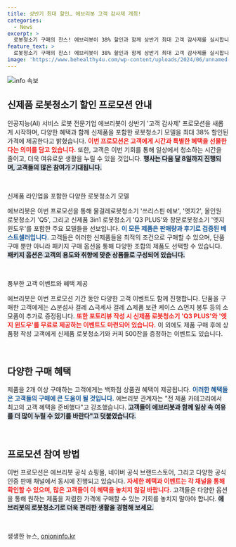 ```yaml
---
title: 상반기 최대 할인… 에브리봇 고객 감사제 개최!
categories:
  - News
excerpt: >
  로봇청소기 구매의 찬스! 에브리봇이 38% 할인과 함께 상반기 최대 고객 감사제를 실시합니다. 단품 구매 시 풍성한 소모품 제공과 로그인 이벤트로 신제품까지 받을 기회가! 지금 바로 확인하세요!
feature_text: >
  로봇청소기 구매의 찬스! 에브리봇이 38% 할인과 함께 상반기 최대 고객 감사제를 실시합니다. 단품 구매 시 풍성한 소모품 제공과 로그인 이벤트로 신제품까지 받을 기회가! 지금 바로 확인하세요!
image: 'https://www.behealthy4u.com/wp-content/uploads/2024/06/unnamed-file.png'
---
```


<p><img src="https://www.behealthy4u.com/wp-content/uploads/2024/06/unnamed-file.png" alt="info 속보" /></p>

<h2 data-ke-size="size26">신제품 로봇청소기 할인 프로모션 안내</h2>

<p data-ke-size="size16">인공지능(AI) 서비스 로봇 전문기업 에브리봇이 상반기 '고객 감사제' 프로모션을 새롭게 시작하며, 다양한 혜택과 함께 신제품을 포함한 로봇청소기 모델을 최대 38% 할인된 가격에 제공한다고 밝혔습니다. <b><span style="color: #ee2323;">이번 프로모션은 고객에게 시간과 특별한 혜택을 선물한다는 의미를 담고 있습니다.</span></b> 또한, 고객은 이번 기회를 통해 일상에서 청소하는 시간을 줄이고, 더욱 여유로운 생활을 누릴 수 있을 것입니다. <b><span style="background-color: #21538527;">행사는 다음 달 8일까지 진행되며, 고객들의 많은 참여가 기대됩니다.</span></b> 

<p data-ke-size="size16">&nbsp;</p>

<p>신제품 라인업을 포함한 다양한 로봇청소기 모델  </p>

<p data-ke-size="size16">에브리봇은 이번 프로모션을 통해 물걸레로봇청소기 '쓰리스핀 에보', '엣지2', 올인원 로봇청소기 'Q5', 그리고 신제품 3in1 로봇청소기 'Q3 PLUS'와 창문로봇청소기 '엣지 윈도우'를 포함한 주요 모델들을 선보입니다. <b><span style="color: #1a5490;">이 모든 제품은 판매량과 후기로 검증된 베스트셀러입니다.</span></b> 고객들은 이러한 신제품들을 최적의 조건으로 구매할 수 있으며, 단품 구매 뿐만 아니라 패키지 구매 옵션을 통해 다양한 조합의 제품도 선택할 수 있습니다. <b><span style="background-color: #21538527;">패키지 옵션은 고객의 용도와 취향에 맞춘 상품들로 구성되어 있습니다.</span></b>

<p data-ke-size="size16">&nbsp;</p>

<p>풍부한 고객 이벤트와 혜택 제공  </p>

<p data-ke-size="size16">에브리봇은 이번 프로모션 기간 동안 다양한 고객 이벤트도 함께 진행합니다. 단품을 구매한 고객에게는 △분섬사 걸레 △극세사 걸레 △제품 보관 케이스 △먼지 봉투 등의 소모품이 추가로 증정됩니다. <b><span style="color: #ee2323;">또한 포토리뷰 작성 시 신제품 로봇청소기 'Q3 PLUS'와 '엣지 윈도우'를 무료로 제공하는 이벤트도 마련되어 있습니다.</span></b> 이 외에도 제품 구매 후에 상품평 작성 고객에게 신제품 로봇청소기와 커피 500잔을 증정하는 이벤트도 있습니다.</p>

<p data-ke-size="size16">&nbsp;</p>

<h2 data-ke-size="size26">다양한 구매 혜택</h2>

<p data-ke-size="size16">제품을 2개 이상 구매하는 고객에게는 백화점 상품권 혜택이 제공됩니다. <b><span style="color: #1a5490;">이러한 혜택들은 고객들의 구매에 큰 도움이 될 것입니다.</span></b> 에브리봇 관계자는 "전 제품 카테고리에서 최고의 고객 혜택을 준비했다"고 강조했습니다. <b><span style="background-color: #21538527;">고객들이 에브리봇과 함께 일상 속 여유를 더 많이 누릴 수 있기를 바란다"고 덧붙였습니다.</span></b></p>

<p data-ke-size="size16">&nbsp;</p>

<h2 data-ke-size="size26">프로모션 참여 방법</h2>

<p data-ke-size="size16">이번 프로모션은 에브리봇 공식 쇼핑몰, 네이버 공식 브랜드스토어, 그리고 다양한 공식 인증 판매 채널에서 동시에 진행되고 있습니다. <b><span style="color: #ee2323;">자세한 혜택과 이벤트는 각 채널을 통해 확인할 수 있으며, 많은 고객들이 이 혜택을 놓치지 않길 바랍니다.</span></b> 고객들은 다양한 옵션을 통해 원하는 제품을 저렴한 가격에 구매할 수 있는 기회를 놓치지 말아야 합니다. <b><span style="background-color: #21538527;">에브리봇의 로봇청소기로 더욱 편리한 생활을 경험해 보세요.</span></b></p>

<p data-ke-size="size16">&nbsp;</p>
생생한 뉴스, <a href="https://onioninfo.kr" rel="dofollow">onioninfo.kr</a>


